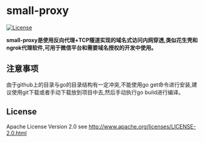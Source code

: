 small-proxy
=======
[![License](https://img.shields.io/badge/license-apache2-blue.svg)](LICENSE)

**small-proxy是使用反向代理+TCP隧道实现的域名式访问内网穿透,类似花生壳和ngrok代理软件,可用于微信平台和需要域名授权的开发中使用。**



## 注意事项

由于github上的目录与go的目录结构有一定冲突,不能使用go get命令进行安装,建议使用git下载或者手动下载放到项目中去,然后手动执行go build进行编译。

## License

Apache License Version 2.0 see http://www.apache.org/licenses/LICENSE-2.0.html
